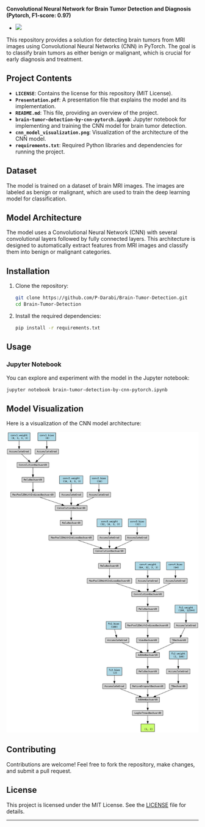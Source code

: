 **Convolutional Neural Network for Brain Tumor Detection and Diagnosis (Pytorch, F1-score: 0.97)**

* ![](https://assets.neurosurgicalatlas.com/aaroncohen-gadol-com/patients/brain-tumor-fig1.jpg)

This repository provides a solution for detecting brain tumors from MRI images using Convolutional Neural Networks (CNN) in PyTorch. The goal is to classify brain tumors as either benign or malignant, which is crucial for early diagnosis and treatment.

## Project Contents

- **`LICENSE`**: Contains the license for this repository (MIT License).
- **`Presentation.pdf`**: A presentation file that explains the model and its implementation.
- **`README.md`**: This file, providing an overview of the project.
- **`brain-tumor-detection-by-cnn-pytorch.ipynb`**: Jupyter notebook for implementing and training the CNN model for brain tumor detection.
- **`cnn_model_visualization.png`**: Visualization of the architecture of the CNN model.
- **`requirements.txt`**: Required Python libraries and dependencies for running the project.

## Dataset

The model is trained on a dataset of brain MRI images. The images are labeled as benign or malignant, which are used to train the deep learning model for classification.

## Model Architecture

The model uses a Convolutional Neural Network (CNN) with several convolutional layers followed by fully connected layers. This architecture is designed to automatically extract features from MRI images and classify them into benign or malignant categories.

## Installation

1. Clone the repository:

    ```bash
    git clone https://github.com/P-Darabi/Brain-Tumor-Detection.git
    cd Brain-Tumor-Detection
    ```

2. Install the required dependencies:

    ```bash
    pip install -r requirements.txt
    ```

## Usage

### Jupyter Notebook

You can explore and experiment with the model in the Jupyter notebook:

```bash
jupyter notebook brain-tumor-detection-by-cnn-pytorch.ipynb
```

## Model Visualization

Here is a visualization of the CNN model architecture:

![CNN Model Visualization](cnn_model_visualization.png)

## Contributing

Contributions are welcome! Feel free to fork the repository, make changes, and submit a pull request.

## License

This project is licensed under the MIT License. See the [LICENSE](LICENSE) file for details.

---
